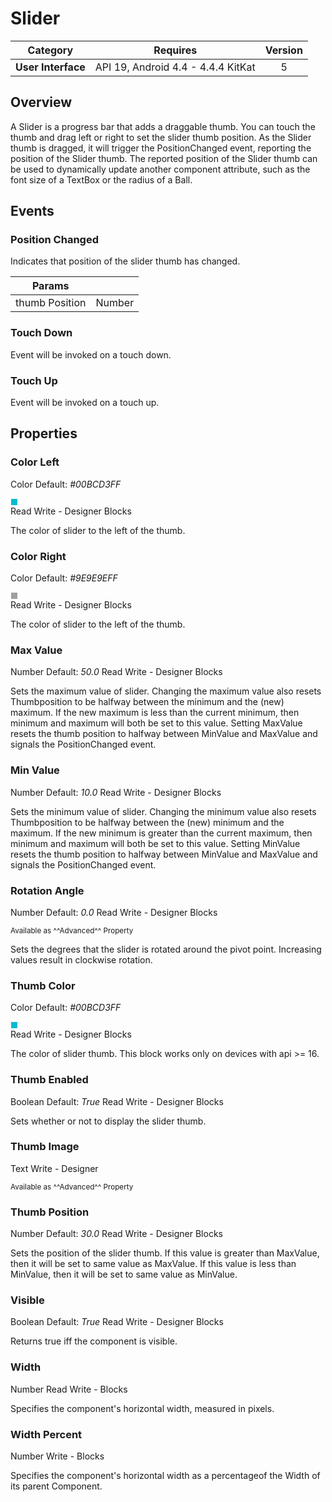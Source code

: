 # Slider

| Category | Requires | Version |
|:--------:|:-------:|:--------:|
|**User Interface**|<span class="chip chip-any">API 19, Android 4.4 - 4.4.4 KitKat</span>|<span class="chip chip-number">5</span>|

## Overview

A Slider is a progress bar that adds a draggable thumb. You can touch the thumb and drag left or right to set the slider thumb position. As the Slider thumb is dragged, it will trigger the PositionChanged event, reporting the position of the Slider thumb. The reported position of the Slider thumb can be used to dynamically update another component attribute, such as the font size of a TextBox or the radius of a Ball.

## Events

### Position Changed

Indicates that position of the slider thumb has changed.

<div class="block" ai2-block="event" not-rendered="true" value="%7B%22componentName%22:%20%22Slider%22,%20%22name%22:%20%22Position%20Changed%22,%20%22param%22:%20%5B%22thumb%20Position%22%5D%7D"></div>

| Params | []() |
|--------|------|
|thumb Position|<span class="chip chip-number">Number</span>|

### Touch Down

Event will be invoked on a touch down.

<div class="block" ai2-block="event" not-rendered="true" value="%7B%22componentName%22:%20%22Slider%22,%20%22name%22:%20%22Touch%20Down%22,%20%22param%22:%20%5B%5D%7D"></div>

### Touch Up

Event will be invoked on a touch up.

<div class="block" ai2-block="event" not-rendered="true" value="%7B%22componentName%22:%20%22Slider%22,%20%22name%22:%20%22Touch%20Up%22,%20%22param%22:%20%5B%5D%7D"></div>

## Properties

### Color Left

<span style="user-select: none;"><span class="chip chip-color">Color</span>&#32;<span class="chip chip-color">Default: <i>#00BCD3FF</i>&nbsp;<div style="width:10px; height: 10px; border-width: 1px; border-style: solid; border-color: white; background-color: #00BCD3;"></div></span>&#32;&#32;&#32;&#32;&#32;&#32;&#32;&#32;&#32;&#32;<span class="chip chip-rw">Read</span>&#32;<span class="chip chip-rw">Write</span>&#32;-&#32;<span class="chip chip-bd">Designer</span>&#32;<span class="chip chip-bd">Blocks</span>&#32;</span>

The color of slider to the left of the thumb.

<div class="block" ai2-block="property" not-rendered="true" value="%7B%22componentName%22:%20%22Slider%22,%20%22name%22:%20%22Color%20Left%22,%20%22getter%22:%20true%7D"></div>
<div class="block" ai2-block="property" not-rendered="true" value="%7B%22componentName%22:%20%22Slider%22,%20%22name%22:%20%22Color%20Left%22,%20%22getter%22:%20false%7D"></div>

### Color Right

<span style="user-select: none;"><span class="chip chip-color">Color</span>&#32;<span class="chip chip-color">Default: <i>#9E9E9EFF</i>&nbsp;<div style="width:10px; height: 10px; border-width: 1px; border-style: solid; border-color: white; background-color: #9E9E9E;"></div></span>&#32;&#32;&#32;&#32;&#32;&#32;&#32;&#32;&#32;&#32;<span class="chip chip-rw">Read</span>&#32;<span class="chip chip-rw">Write</span>&#32;-&#32;<span class="chip chip-bd">Designer</span>&#32;<span class="chip chip-bd">Blocks</span>&#32;</span>

The color of slider to the left of the thumb.

<div class="block" ai2-block="property" not-rendered="true" value="%7B%22componentName%22:%20%22Slider%22,%20%22name%22:%20%22Color%20Right%22,%20%22getter%22:%20true%7D"></div>
<div class="block" ai2-block="property" not-rendered="true" value="%7B%22componentName%22:%20%22Slider%22,%20%22name%22:%20%22Color%20Right%22,%20%22getter%22:%20false%7D"></div>

### Max Value

<span style="user-select: none;"><span class="chip chip-number">Number</span>&#32;<span class="chip chip-number">Default: <i>50.0</i></span>&#32;&#32;&#32;&#32;&#32;&#32;&#32;&#32;&#32;&#32;<span class="chip chip-rw">Read</span>&#32;<span class="chip chip-rw">Write</span>&#32;-&#32;<span class="chip chip-bd">Designer</span>&#32;<span class="chip chip-bd">Blocks</span>&#32;</span>

Sets the maximum value of slider. Changing the maximum value also resets Thumbposition to be halfway between the minimum and the (new) maximum. If the new maximum is less than the current minimum, then minimum and maximum will both be set to this value. Setting MaxValue resets the thumb position to halfway between MinValue and MaxValue and signals the PositionChanged event.

<div class="block" ai2-block="property" not-rendered="true" value="%7B%22componentName%22:%20%22Slider%22,%20%22name%22:%20%22Max%20Value%22,%20%22getter%22:%20true%7D"></div>
<div class="block" ai2-block="property" not-rendered="true" value="%7B%22componentName%22:%20%22Slider%22,%20%22name%22:%20%22Max%20Value%22,%20%22getter%22:%20false%7D"></div>

### Min Value

<span style="user-select: none;"><span class="chip chip-number">Number</span>&#32;<span class="chip chip-number">Default: <i>10.0</i></span>&#32;&#32;&#32;&#32;&#32;&#32;&#32;&#32;&#32;&#32;<span class="chip chip-rw">Read</span>&#32;<span class="chip chip-rw">Write</span>&#32;-&#32;<span class="chip chip-bd">Designer</span>&#32;<span class="chip chip-bd">Blocks</span>&#32;</span>

Sets the minimum value of slider. Changing the minimum value also resets Thumbposition to be halfway between the (new) minimum and the maximum. If the new minimum is greater than the current maximum, then minimum and maximum will both be set to this value. Setting MinValue resets the thumb position to halfway between MinValue and MaxValue and signals the PositionChanged event.

<div class="block" ai2-block="property" not-rendered="true" value="%7B%22componentName%22:%20%22Slider%22,%20%22name%22:%20%22Min%20Value%22,%20%22getter%22:%20true%7D"></div>
<div class="block" ai2-block="property" not-rendered="true" value="%7B%22componentName%22:%20%22Slider%22,%20%22name%22:%20%22Min%20Value%22,%20%22getter%22:%20false%7D"></div>

### Rotation Angle

<span style="user-select: none;"><span class="chip chip-number">Number</span>&#32;<span class="chip chip-number">Default: <i>0.0</i></span>&#32;&#32;&#32;&#32;&#32;&#32;&#32;&#32;&#32;&#32;<span class="chip chip-rw">Read</span>&#32;<span class="chip chip-rw">Write</span>&#32;-&#32;<span class="chip chip-bd">Designer</span>&#32;<span class="chip chip-bd">Blocks</span>&#32;</span>

<small>Available as ^^Advanced^^ Property</small>

Sets the degrees that the slider is rotated around the pivot point. Increasing values result in clockwise rotation.

<div class="block" ai2-block="property" not-rendered="true" value="%7B%22componentName%22:%20%22Slider%22,%20%22name%22:%20%22Rotation%20Angle%22,%20%22getter%22:%20true%7D"></div>
<div class="block" ai2-block="property" not-rendered="true" value="%7B%22componentName%22:%20%22Slider%22,%20%22name%22:%20%22Rotation%20Angle%22,%20%22getter%22:%20false%7D"></div>

### Thumb Color

<span style="user-select: none;"><span class="chip chip-color">Color</span>&#32;<span class="chip chip-color">Default: <i>#00BCD3FF</i>&nbsp;<div style="width:10px; height: 10px; border-width: 1px; border-style: solid; border-color: white; background-color: #00BCD3;"></div></span>&#32;&#32;&#32;&#32;&#32;&#32;&#32;&#32;&#32;&#32;<span class="chip chip-rw">Read</span>&#32;<span class="chip chip-rw">Write</span>&#32;-&#32;<span class="chip chip-bd">Designer</span>&#32;<span class="chip chip-bd">Blocks</span>&#32;</span>

The color of slider thumb. This block works only on devices with api &gt;= 16.

<div class="block" ai2-block="property" not-rendered="true" value="%7B%22componentName%22:%20%22Slider%22,%20%22name%22:%20%22Thumb%20Color%22,%20%22getter%22:%20true%7D"></div>
<div class="block" ai2-block="property" not-rendered="true" value="%7B%22componentName%22:%20%22Slider%22,%20%22name%22:%20%22Thumb%20Color%22,%20%22getter%22:%20false%7D"></div>

### Thumb Enabled

<span style="user-select: none;"><span class="chip chip-boolean">Boolean</span>&#32;<span class="chip chip-boolean">Default: <i>True</i></span>&#32;&#32;&#32;&#32;&#32;&#32;&#32;&#32;&#32;&#32;<span class="chip chip-rw">Read</span>&#32;<span class="chip chip-rw">Write</span>&#32;-&#32;<span class="chip chip-bd">Designer</span>&#32;<span class="chip chip-bd">Blocks</span>&#32;</span>

Sets whether or not to display the slider thumb.

<div class="block" ai2-block="property" not-rendered="true" value="%7B%22componentName%22:%20%22Slider%22,%20%22name%22:%20%22Thumb%20Enabled%22,%20%22getter%22:%20true%7D"></div>
<div class="block" ai2-block="property" not-rendered="true" value="%7B%22componentName%22:%20%22Slider%22,%20%22name%22:%20%22Thumb%20Enabled%22,%20%22getter%22:%20false%7D"></div>

### Thumb Image

<span style="user-select: none;"><span class="chip chip-text">Text</span>&#32;&#32;&#32;&#32;&#32;&#32;&#32;&#32;&#32;&#32;<span class="chip chip-rw">Write</span>&#32;-&#32;<span class="chip chip-bd">Designer</span>&#32;</span>

<small>Available as ^^Advanced^^ Property</small>

### Thumb Position

<span style="user-select: none;"><span class="chip chip-number">Number</span>&#32;<span class="chip chip-number">Default: <i>30.0</i></span>&#32;&#32;&#32;&#32;&#32;&#32;&#32;&#32;&#32;&#32;<span class="chip chip-rw">Read</span>&#32;<span class="chip chip-rw">Write</span>&#32;-&#32;<span class="chip chip-bd">Designer</span>&#32;<span class="chip chip-bd">Blocks</span>&#32;</span>

Sets the position of the slider thumb. If this value is greater than MaxValue, then it will be set to same value as MaxValue. If this value is less than MinValue, then it will be set to same value as MinValue.

<div class="block" ai2-block="property" not-rendered="true" value="%7B%22componentName%22:%20%22Slider%22,%20%22name%22:%20%22Thumb%20Position%22,%20%22getter%22:%20true%7D"></div>
<div class="block" ai2-block="property" not-rendered="true" value="%7B%22componentName%22:%20%22Slider%22,%20%22name%22:%20%22Thumb%20Position%22,%20%22getter%22:%20false%7D"></div>

### Visible

<span style="user-select: none;"><span class="chip chip-boolean">Boolean</span>&#32;<span class="chip chip-boolean">Default: <i>True</i></span>&#32;&#32;&#32;&#32;&#32;&#32;&#32;&#32;&#32;&#32;<span class="chip chip-rw">Read</span>&#32;<span class="chip chip-rw">Write</span>&#32;-&#32;<span class="chip chip-bd">Designer</span>&#32;<span class="chip chip-bd">Blocks</span>&#32;</span>

Returns true iff the component is visible.

<div class="block" ai2-block="property" not-rendered="true" value="%7B%22componentName%22:%20%22Slider%22,%20%22name%22:%20%22Visible%22,%20%22getter%22:%20true%7D"></div>
<div class="block" ai2-block="property" not-rendered="true" value="%7B%22componentName%22:%20%22Slider%22,%20%22name%22:%20%22Visible%22,%20%22getter%22:%20false%7D"></div>

### Width

<span style="user-select: none;"><span class="chip chip-number">Number</span>&#32;&#32;&#32;&#32;&#32;&#32;&#32;&#32;&#32;&#32;<span class="chip chip-rw">Read</span>&#32;<span class="chip chip-rw">Write</span>&#32;-&#32;<span class="chip chip-bd">Blocks</span>&#32;</span>

Specifies the component's horizontal width, measured in pixels.

<div class="block" ai2-block="property" not-rendered="true" value="%7B%22componentName%22:%20%22Slider%22,%20%22name%22:%20%22Width%22,%20%22getter%22:%20true%7D"></div>
<div class="block" ai2-block="property" not-rendered="true" value="%7B%22componentName%22:%20%22Slider%22,%20%22name%22:%20%22Width%22,%20%22getter%22:%20false%7D"></div>

### Width Percent

<span style="user-select: none;"><span class="chip chip-number">Number</span>&#32;&#32;&#32;&#32;&#32;&#32;&#32;&#32;&#32;&#32;<span class="chip chip-rw">Write</span>&#32;-&#32;<span class="chip chip-bd">Blocks</span>&#32;</span>

Specifies the component's horizontal width as a percentageof the Width of its parent Component.

<div class="block" ai2-block="property" not-rendered="true" value="%7B%22componentName%22:%20%22Slider%22,%20%22name%22:%20%22Width%20Percent%22,%20%22getter%22:%20false%7D"></div>
